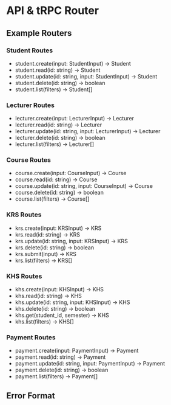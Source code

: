 # API & tRPC Router

## Example Routers

### Student Routes
- student.create(input: StudentInput) → Student
- student.read(id: string) → Student
- student.update(id: string, input: StudentInput) → Student
- student.delete(id: string) → boolean
- student.list(filters) → Student[]

### Lecturer Routes
- lecturer.create(input: LecturerInput) → Lecturer
- lecturer.read(id: string) → Lecturer
- lecturer.update(id: string, input: LecturerInput) → Lecturer
- lecturer.delete(id: string) → boolean
- lecturer.list(filters) → Lecturer[]

### Course Routes
- course.create(input: CourseInput) → Course
- course.read(id: string) → Course
- course.update(id: string, input: CourseInput) → Course
- course.delete(id: string) → boolean
- course.list(filters) → Course[]

### KRS Routes
- krs.create(input: KRSInput) → KRS
- krs.read(id: string) → KRS
- krs.update(id: string, input: KRSInput) → KRS
- krs.delete(id: string) → boolean
- krs.submit(input) → KRS
- krs.list(filters) → KRS[]

### KHS Routes
- khs.create(input: KHSInput) → KHS
- khs.read(id: string) → KHS
- khs.update(id: string, input: KHSInput) → KHS
- khs.delete(id: string) → boolean
- khs.get(student_id, semester) → KHS
- khs.list(filters) → KHS[]

### Payment Routes
- payment.create(input: PaymentInput) → Payment
- payment.read(id: string) → Payment
- payment.update(id: string, input: PaymentInput) → Payment
- payment.delete(id: string) → boolean
- payment.list(filters) → Payment[]

## Error Format
